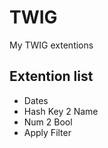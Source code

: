 # TWIG

My TWIG extentions

## Extention list

* Dates
* Hash Key 2 Name
* Num 2 Bool
* Apply Filter

